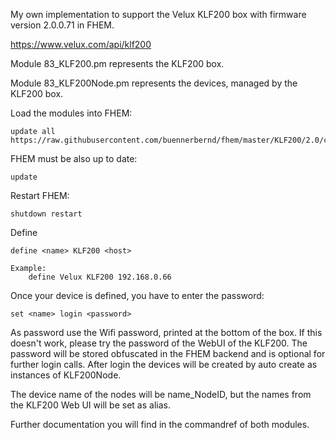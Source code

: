 My own implementation to support the Velux KLF200 box with firmware version 2.0.0.71 in FHEM.

https://www.velux.com/api/klf200

Module 83_KLF200.pm represents the KLF200 box.

Module 83_KLF200Node.pm represents the devices, managed by the KLF200 box.

Load the modules into FHEM:

    update all https://raw.githubusercontent.com/buennerbernd/fhem/master/KLF200/2.0/controls_KLF200.txt
FHEM must be also up to date:

    update
Restart FHEM:
    
    shutdown restart

Define

    define <name> KLF200 <host>

    Example:
        define Velux KLF200 192.168.0.66
        
Once your device is defined, you have to enter the password:

    set <name> login <password>

As password use the Wifi password, printed at the bottom of the box. If this doesn't work, please try the password of the WebUI of the KLF200. The password will be stored obfuscated in the FHEM backend and is optional for further login calls.
After login the devices will be created by auto create as instances of KLF200Node.

The device name of the nodes will be name_NodeID, but the names from the KLF200 Web UI will be set as alias.
  
Further documentation you will find in the commandref of both modules. 

